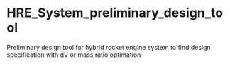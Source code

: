# HRE_System_preliminary_design_tool
Preliminary design tool for hybrid rocket engine system to find design specification with dV or mass ratio optimation
